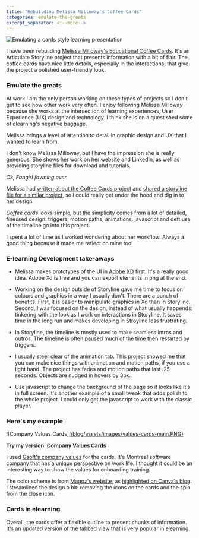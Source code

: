 ```yaml
---
title: "Rebuilding Melissa Milloway's Coffee Cards"
categories: emulate-the-greats
excerpt_separator: <!--more-->
---
```


![Emulating a cards style learning presentation](/blog/assets/images/cards-comparisons.png)

I have been rebuilding [Melissa Milloway's Educational Coffee Cards](http://work.melslearninglab.com/coffee-roast-cards/story_html5.html). It's an Articulate Storyline project that presents information with a bit of flair. The coffee cards have nice little details, especially in the interactions, that give the project a polished user-friendly look. 
<!--more-->

### Emulate the greats
At work I am the only person working on these types of projects so I don't get to see how other work very often. I enjoy following Melissa Milloway because she works at the intersection of learning experiences, User Experience (UX) design and technology. I think she is on a quest shed some of elearning's negative baggage.

Melissa brings a level of attention to detail in graphic design and UX that I wanted to learn from.

I don't know Melissa Milloway, but I have the impression she is really generous. She shows her work on her website and LinkedIn, as well as providing storyline files for download and tutorials. 

_*Ok, Fangirl fawning over*_

Melissa had [written about the  Coffee Cards project](https://www.linkedin.com/pulse/heres-how-i-made-educational-coffee-roast-cards-melissa-milloway/) and [shared a storyline file for a similar project](http://design-system.melslearninglab.com/storyline/patterns/educational-cards/), so I could really get under the hood and dig in to her design. 

*Coffee cards* looks simple, but the simplicity comes from a lot of detailed, finessed design: triggers, motion paths, animations, javascript and deft use of the timeline go into this project. 

I spent a lot of time as I worked wondering about her workflow. Always a good thing because it made me reflect on mine too!

### E-learning Development take-aways

- Melissa makes prototypes of the UI in [Adobe XD](https://www.adobe.com/products/xd.html) first. It's a really good idea. Adobe Xd is free and you can export elements in png at the end. 

- Working on the design outside of Storyline gave me time to focus on colours and graphics in a way I usually don't. There are a bunch of benefits. First, it is easier to manipulate graphics in Xd than in Storyline. Second, I was focused on the design, instead of what usually happends: tinkering with the look as I work on interactions in Storyline. It saves time in the long run and makes developing in Stroyline less frustrating.

- In Storyline, the timeline is mostly used to make seamless intros and outros. The timeline is often paused much of the time then restarted by triggers.

- I usually steer clear of the animation tab. This project showed me that you can make nice things with animation and motion paths, if you use a light hand. The project has fades and motion paths that last .25 seconds. Objects are nudged in hovers by 3px. 

- Use javascript to change the background of the page so it looks like it's in full screen. It's another example of a small tweak that adds polish to the whole project. I could only get the javascript to work with the classic player. 


### Here's my example

![Company Values Cards][(/blog/assets/images/values-cards-main.PNG)](http://jessicagrosman.ca/values-cards/story_html5.html)

**Try my version: [Company Values Cards](http://jessicagrosman.ca/values-cards/story_html5.html)**

I used [Gsoft's company values](https://www.gsoft.com/en/career/) for the cards. It's Montreal software company that has a unique perspective on work life. I thought it could be an interesting way to show the values for onboarding training.

The color scheme is from [Magoz's website](https://magoz.is/), as [highlighted on Canva's blog](https://www.canva.com/learn/website-color-schemes/). I streamlined the design a bit: removing the icons on the cards and the spin from the close icon.

### Cards in elearning 

Overall, the cards offer a flexible outline to present chunks of information. It's an updated version of the tabbed view that is very popular in elearning. 
